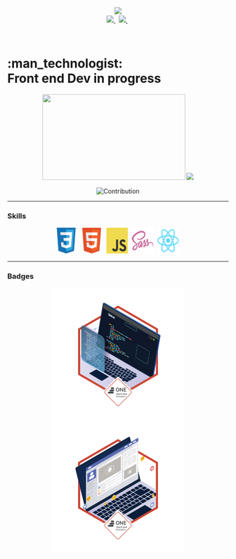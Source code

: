 <div id="header" align="center">
  <img src="https://media.giphy.com/media/qgQUggAC3Pfv687qPC/giphy.gif" width="350"> 
</div>

<div id="badges" align="center">
  <a href="https://www.linkedin.com/in/felipe-f-18593b25/" target="_blank" alt="LinkedIn">
    <img src="https://img.shields.io/badge/LinkedIn-black?logo=linkedin&logoColor=black&style=social">
  </a>&nbsp;
  
  <a href="https://github.com/felpfsf" target="_blank" alt="Github">
    <img src="https://img.shields.io/badge/Github-black?logo=github&logoColor=white&style=flat-square">
  </a>&nbsp;
  <!--
  <a href="https://codepen.io/felpfsf" target="_blank" alt="Codepen"><img src="https://img.shields.io/badge/Codepen-black?logo=codepen&logoColor=white&style=for-the-badge"></a>
  -->
  <br /><br />
  <img src="https://komarev.com/ghpvc/?username=felpfsf&style=flat&color=blue" alt=""/>
</div>

<h1>
  :man_technologist:<br>
  Front end Dev in progress
</h1>

<div align="center">

<img src="https://github-readme-stats.vercel.app/api?username=felpfsf&show_icons=true&theme=prussian&cache_seconds=2300" width="325px" height="195px" />&nbsp;<img src="https://github-readme-stats.vercel.app/api/top-langs/?username=felpfsf&layout=compact&lags_count=7&theme=prussian&cache_seconds=2300" width="325px" />

<!--
![Felpfsf's GitHub stats](https://github-readme-stats.vercel.app/api?username=felpfsf&show_icons=true&theme=prussian)  ![Top Langs](https://github-readme-stats.vercel.app/api/top-langs/?username=felpfsf&layout=compact&lags_count=7&theme=prussian)
-->

![Contribution](https://activity-graph.herokuapp.com/graph?username=felpfsf&theme=gotham&hide_border=true&area=true)

</div>

---

### Skills

<div align="center">
  <img src="https://github.com/devicons/devicon/blob/master/icons/css3/css3-original.svg"  title="CSS3" alt="CSS" width="50" height="60"/>&nbsp;
  <img src="https://github.com/devicons/devicon/blob/master/icons/html5/html5-original.svg" title="HTML5" alt="HTML" width="50" height="60"/>&nbsp;
  <img src="https://github.com/devicons/devicon/blob/master/icons/javascript/javascript-original.svg" title="JavaScript" alt="JavaScript" width="50" height="60"/>&nbsp;
  <img src="https://github.com/devicons/devicon/blob/master/icons/sass/sass-original.svg" title="SaSS" width="50" height="60"/>&nbsp;
  <img src="https://github.com/devicons/devicon/blob/master/icons/react/react-original.svg" title="SaSS" width="50" height="60"/>&nbsp;
</div>

---

### Badges
<div align="center">
<img src="https://github.com/felpfsf/felpfsf/blob/main/badges/badge_desafio_1.png" title="Alura | Challenge 1 - Lógica de programação" alt="Desafio Alura" width="300" height="300" />

<img src="./badges/badge_desafio_front-end_portifolio.png" title="Alura | Challenge - Lógica de programação" alt="Badge de Desafio Front-end Alura" width="300" height="300" />
</div>
